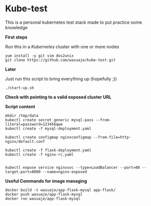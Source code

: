 # Kube-test


This is a personal kubernetes test stack made to put practice some knowledge


**First steps**

Run this in a *Kubernetes* cluster with one or more nodes

```
yum install -y git vim dos2unix
git clone https://github.com/wasuaje/kube-test.git
```

**Later**

Just run this script to bring everything up (hopefully ;))

```
./start-up.sh
```

**Check with pointing to a valid exposed cluster URL**

**Script content**
```
mkdir /tmp/data
kubectl create secret generic mysql-pass --from-literal=password=123456qwe
kubectl create -f mysql-deployment.yaml

kubectl create configmap nginxconfigmap --from-file=http-nginx/default.conf

kubectl create -f flask-deployment.yaml
kubectl create -f nginx-rc.yaml


kubectl expose service nginxsvc --type=LoadBalancer --port=80 --target-port=8000 --name=nginx-exposed
```

**Useful Commands for image managing**
```
docker build -t wasuaje/app-flask-mysql app-flask/
docker push wasuaje/app-flask-mysql 
docker run wasuaje/app-flask-mysql 
```   
